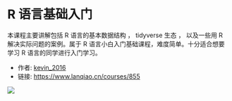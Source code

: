 # R 语言基础入门

本课程主要讲解包括 R 语言的基本数据结构 ， tidyverse 生态 ， 以及一些用 R 解决实际问题的案例。属于 R 语言小白入门基础课程，难度简单。十分适合想要学习 R 语言的同学进行入门学习。

- 作者: [kevin_2016](https://www.lanqiao.cn/users/164070/)
- 链接: https://www.lanqiao.cn/courses/855

![](https://dn-simplecloud.shiyanlou.com/1499827625083.png)
